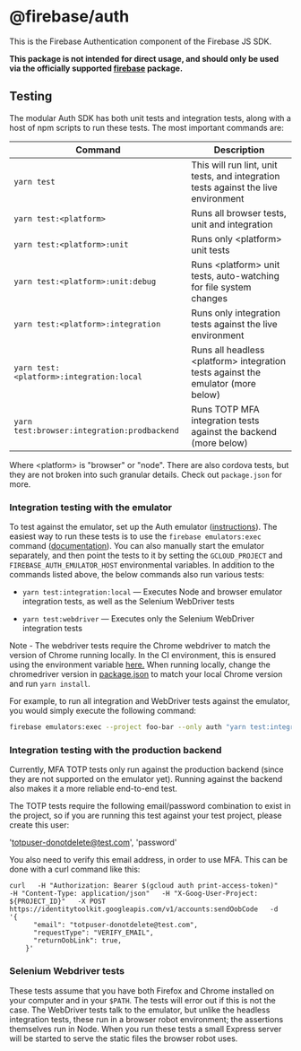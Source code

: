 # @firebase/auth

This is the Firebase Authentication component of the Firebase JS SDK.

**This package is not intended for direct usage, and should only be used via the officially supported [firebase](https://www.npmjs.com/package/firebase) package.**

## Testing

The modular Auth SDK has both unit tests and integration tests, along with a
host of npm scripts to run these tests. The most important commands are:

| Command | Description |
| ------- | ----------- |
| `yarn test` | This will run lint, unit tests, and integration tests against the live environment|
| `yarn test:<platform>` | Runs all browser tests, unit and integration |
| `yarn test:<platform>:unit` | Runs only \<platform> unit tests |
| `yarn test:<platform>:unit:debug` | Runs \<platform> unit tests, auto-watching for file system changes |
| `yarn test:<platform>:integration` | Runs only integration tests against the live environment |
| `yarn test:<platform>:integration:local` | Runs all headless \<platform> integration tests against the emulator (more below) |
| `yarn test:browser:integration:prodbackend` | Runs TOTP MFA integration tests against the backend (more below) |

Where \<platform> is "browser" or "node". There are also cordova tests, but they
are not broken into such granular details. Check out `package.json` for more.

### Integration testing with the emulator

To test against the emulator, set up the Auth emulator
([instructions](https://firebase.google.com/docs/emulator-suite/connect_and_prototype)).
The easiest way to run these tests is to use the `firebase emulators:exec`
command
([documentation](https://firebase.google.com/docs/emulator-suite/install_and_configure#startup)).
You can also manually start the emulator separately, and then point the tests
to it by setting the `GCLOUD_PROJECT` and `FIREBASE_AUTH_EMULATOR_HOST`
environmental variables. In addition to the commands listed above, the below
commands also run various tests:

* `yarn test:integration:local` — Executes Node and browser emulator
  integration tests, as well as the Selenium WebDriver tests

* `yarn test:webdriver` — Executes only the Selenium WebDriver
  integration tests

Note - The webdriver tests require the Chrome webdriver to match the version of Chrome running
locally.
In the CI environment, this is ensured using the environment
variable [here.](https://github.com/firebase/firebase-js-sdk/blob/6e80a678fe0c31046860554cec0459a2be34d22b/.github/workflows/test-changed-auth.yml#L7)
When running locally, change the chromedriver version
in [package.json](https://github.com/firebase/firebase-js-sdk/blob/6e80a678fe0c31046860554cec0459a2be34d22b/packages/auth/package.json#L124)
to match your local Chrome version and run `yarn install`.

For example, to run all integration and WebDriver tests against the emulator,
you would simply execute the following command:

```sh
firebase emulators:exec --project foo-bar --only auth "yarn test:integration:local"
```

### Integration testing with the production backend

Currently, MFA TOTP tests only run against the production backend (since they are not supported on
the emulator yet).
Running against the backend also makes it a more reliable end-to-end test.

The TOTP tests require the following email/password combination to exist in the project, so if you
are running this test against your test project, please create this user:

'totpuser-donotdelete@test.com', 'password'

You also need to verify this email address, in order to use MFA. This can be done with a curl
command like this:

```
curl   -H "Authorization: Bearer $(gcloud auth print-access-token)"   -H "Content-Type: application/json"   -H "X-Goog-User-Project: ${PROJECT_ID}"   -X POST https://identitytoolkit.googleapis.com/v1/accounts:sendOobCode   -d     '{
      "email": "totpuser-donotdelete@test.com",
      "requestType": "VERIFY_EMAIL",
      "returnOobLink": true,
    }'
```

### Selenium Webdriver tests

These tests assume that you have both Firefox and Chrome installed on your
computer and in your `$PATH`. The tests will error out if this is not the case.
The WebDriver tests talk to the emulator, but unlike the headless integration
tests, these run in a browser robot environment; the assertions themselves run
in Node. When you run these tests a small Express server will be started to
serve the static files the browser robot uses.
